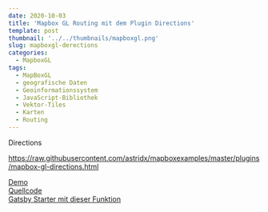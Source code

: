 ```yaml
---
date: 2020-10-03
title: 'Mapbox GL Routing mit dem Plugin Directions'
template: post
thumbnail: '../../thumbnails/mapboxgl.png'
slug: mapboxgl-derections
categories:
  - MapboxGL
tags:
  - MapBoxGL
  - geografische Daten
  - Geoinformationssystem
  - JavaScript-Bibliothek
  - Vektor-Tiles
  - Karten
  - Routing
---
```


Directions

https://raw.githubusercontent.com/astridx/mapboxexamples/master/plugins/mapbox-gl-directions.html

[Demo](https://astridx.github.io/mapboxexamples/plugins/mapbox-gl-directions.html)  
[Quellcode](https://github.com/astridx/mapboxexamples/blob/master/plugins/mapbox-gl-directions.html)  
[Gatsby Starter mit dieser Funktion](https://github.com/astridx/gatsby-starter-mapbox)
